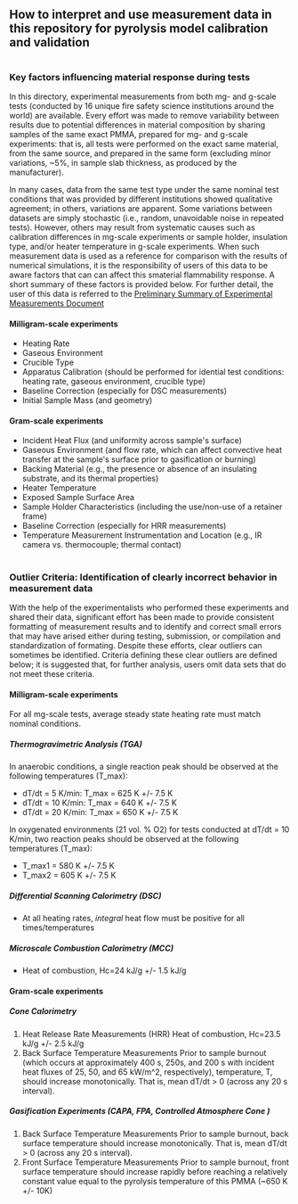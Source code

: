 ## How to interpret and use measurement data in this repository for pyrolysis model calibration and validation
#
### Key factors influencing material response during tests
In this directory, experimental measurements from both mg- and g-scale tests (conducted by 16 unique fire safety science institutions around the world) are available. Every effort was made to remove variability between results due to potential differences in material composition by sharing samples of the same exact PMMA, prepared for mg- and g-scale experiments: that is, all tests were performed on the exact same material, from the same source, and prepared in the same form (excluding minor variations, ~5%, in sample slab thickness, as produced by the manufacturer).

In many cases, data from the same test type under the same nominal test conditions that was provided by different institutions showed qualitative agreement; in others, variations are apparent. Some variations between datasets are simply stochastic (i.e., random, unavoidable noise in repeated tests). However, others may result from systematic causes such as calibration differences in mg-scale experiments or sample holder, insulation type, and/or heater temperature in g-scale experiments. When such measurement data is used as a reference for comparison with the results of numerical simulations, it is the responsibility of users of this data to be aware factors that can can affect this smaterial flammability response. A short summary of these factors is provided below. For further detail, the user of this data is referred to the [Preliminary Summary of Experimental Measurements Document](https://github.com/MaCFP/matl-db/releases/tag/v1.0.0)

#### Milligram-scale experiments
- Heating Rate
- Gaseous Environment
- Crucible Type
- Apparatus Calibration (should be performed for idential test conditions: heating rate, gaseous environment, crucible type)
- Baseline Correction (especially for DSC measurements)
- Initial Sample Mass (and geometry)

#### Gram-scale experiments
- Incident Heat Flux (and uniformity across sample's surface)
- Gaseous Environment (and flow rate, which can affect convective heat transfer at the sample's surface prior to gasification or burning)
- Backing Material (e.g., the presence or absence of an insulating substrate, and its thermal properties)
- Heater Temperature
- Exposed Sample Surface Area
- Sample Holder Characteristics (including the use/non-use of a retainer frame)
- Baseline Correction (especially for HRR measurements)
- Temperature Measurement Instrumentation and Location (e.g., IR camera vs. thermocouple; thermal contact)
#
#
### Outlier Criteria: Identification of clearly incorrect behavior in measurement data
With the help of the experimentalists who performed these experiments and shared their data, significant effort has been made to provide consistent formatting of measurement results and to identify and correct small errors that may have arised either during testing, submission, or compilation and standardization of formating. Despite these efforts, clear outliers can sometimes be identified. Criteria defining these clear outliers are defined below; it is suggested that, for further analysis, users omit data sets that do not meet these criteria.

#### Milligram-scale experiments
For all mg-scale tests, average steady state heating rate must match nominal conditions.
##### Thermogravimetric Analysis (TGA)
In anaerobic conditions, a single reaction peak should be observed at the following temperatures (T_max):
- dT/dt = 5 K/min:	T_max = 625 K +/- 7.5 K
- dT/dt = 10 K/min:	T_max = 640 K +/- 7.5 K
- dT/dt = 20 K/min:	T_max = 650 K +/- 7.5 K

In oxygenated environments (21 vol. % O2) for tests conducted at dT/dt = 10 K/min, two reaction peaks should be observed at the following temperatures (T_max):
- T_max1 = 580 K +/- 7.5 K 
- T_max2 = 605 K +/- 7.5 K 

##### Differential Scanning Calorimetry (DSC)
- At all heating rates, _integral_ heat flow must be positive for all times/temperatures
##### Microscale Combustion Calorimetry (MCC)
- Heat of combustion, Hc=24 kJ/g +/- 1.5 kJ/g

#### Gram-scale experiments
##### Cone Calorimetry
1. Heat Release Rate Measurements (HRR)
Heat of combustion, Hc=23.5 kJ/g +/- 2.5 kJ/g 
2. Back Surface Temperature Measurements 
 Prior to sample burnout (which occurs at approximately 400 s, 250s, and 200 s with incident heat fluxes of 25, 50, and 65 kW/m^2, respectively), temperature, T, should increase monotonically. That is, mean dT/dt > 0 (across any 20 s interval).
##### Gasification Experiments (CAPA, FPA, Controlled Atmosphere Cone )
1. Back Surface Temperature Measurements 
 Prior to sample burnout, back surface temperature should increase monotonically. That is, mean dT/dt > 0 (across any 20 s interval).
2. Front Surface Temperature Measurements 
 Prior to sample burnout, front surface temperature should increase rapidly before reaching a relatively constant value equal to the pyrolysis temperature of this PMMA (~650 K +/- 10K)